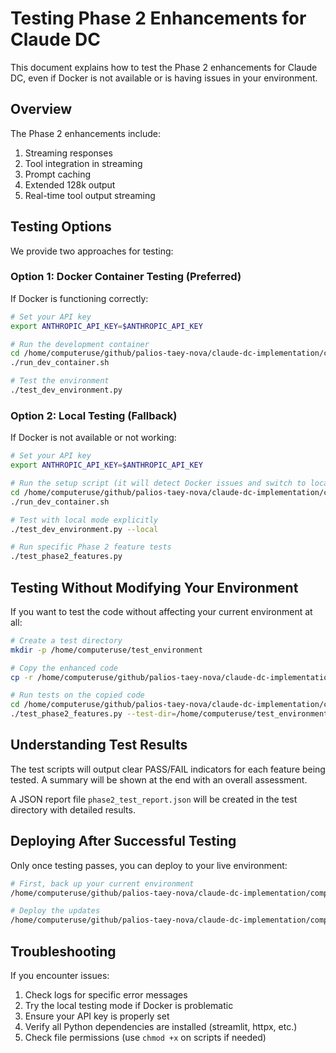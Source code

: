 # Testing Phase 2 Enhancements for Claude DC

This document explains how to test the Phase 2 enhancements for Claude DC, even if Docker is not available or is having issues in your environment.

## Overview

The Phase 2 enhancements include:
1. Streaming responses
2. Tool integration in streaming
3. Prompt caching
4. Extended 128k output
5. Real-time tool output streaming

## Testing Options

We provide two approaches for testing:

### Option 1: Docker Container Testing (Preferred)

If Docker is functioning correctly:

```bash
# Set your API key
export ANTHROPIC_API_KEY=$ANTHROPIC_API_KEY

# Run the development container
cd /home/computeruse/github/palios-taey-nova/claude-dc-implementation/computeruse/
./run_dev_container.sh

# Test the environment
./test_dev_environment.py
```

### Option 2: Local Testing (Fallback)

If Docker is not available or not working:

```bash
# Set your API key
export ANTHROPIC_API_KEY=$ANTHROPIC_API_KEY

# Run the setup script (it will detect Docker issues and switch to local mode)
cd /home/computeruse/github/palios-taey-nova/claude-dc-implementation/computeruse/
./run_dev_container.sh

# Test with local mode explicitly
./test_dev_environment.py --local

# Run specific Phase 2 feature tests
./test_phase2_features.py
```

## Testing Without Modifying Your Environment

If you want to test the code without affecting your current environment at all:

```bash
# Create a test directory
mkdir -p /home/computeruse/test_environment

# Copy the enhanced code
cp -r /home/computeruse/github/palios-taey-nova/claude-dc-implementation/computeruse/computer_use_demo/* /home/computeruse/test_environment/

# Run tests on the copied code
cd /home/computeruse/github/palios-taey-nova/claude-dc-implementation/computeruse/
./test_phase2_features.py --test-dir=/home/computeruse/test_environment
```

## Understanding Test Results

The test scripts will output clear PASS/FAIL indicators for each feature being tested. A summary will be shown at the end with an overall assessment.

A JSON report file `phase2_test_report.json` will be created in the test directory with detailed results.

## Deploying After Successful Testing

Only once testing passes, you can deploy to your live environment:

```bash
# First, back up your current environment
/home/computeruse/github/palios-taey-nova/claude-dc-implementation/computeruse/backup_current_env.sh

# Deploy the updates
/home/computeruse/github/palios-taey-nova/claude-dc-implementation/computeruse/deploy_to_production.sh
```

## Troubleshooting

If you encounter issues:

1. Check logs for specific error messages
2. Try the local testing mode if Docker is problematic
3. Ensure your API key is properly set
4. Verify all Python dependencies are installed (streamlit, httpx, etc.)
5. Check file permissions (use `chmod +x` on scripts if needed)